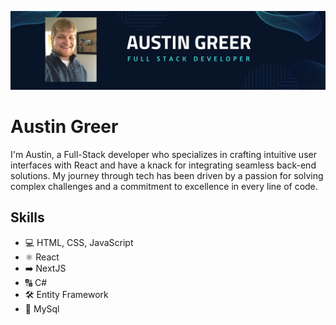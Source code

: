 ![Github Banner](https://github.com/AustinGreer/AustinGreer/blob/main/Github%20banner.png)

# Austin Greer
I'm Austin, a Full-Stack developer who specializes in crafting intuitive user interfaces with React and have a knack for integrating seamless back-end solutions. My journey through tech has been driven by a passion for solving complex challenges and a commitment to excellence in every line of code.

## Skills
* 💻 HTML, CSS, JavaScript
* ⚛️ React
* ➡️ NextJS
* 🔠 C#
* 🛠️ Entity Framework
* 💽 MySql

